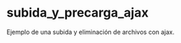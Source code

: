 subida_y_precarga_ajax
======================

Ejemplo de una subida y eliminación de archivos con ajax.
